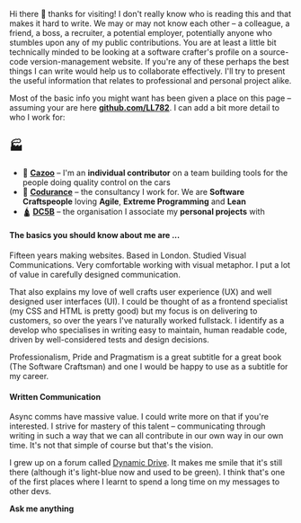 Hi there 👋 thanks for visiting! I don't really know who is reading this and that makes it hard to write. We may or may not know each other – a colleague, a friend, a boss, a recruiter, a potential employer, potentially anyone who stumbles upon any of my public contributions. You are at least a little bit technically minded to be looking at a software crafter's profile on a source-code version-management website. If you're any of these perhaps the best things I can write would help us to collaborate effectively. I'll try to present the useful information that relates to professional and personal project alike. 

Most of the basic info you might want has been given a place on this page – assuming your are here [**github.com/LL782**](https://github.com/LL782). I can add a bit more detail to who I work for:

## 🏭 
- 🚗 [**Cazoo**](https://en.wikipedia.org/wiki/Cazoo) – I'm an **individual contributor** on a team building tools for the people doing quality control on the cars
- 🧡 [**Codurance**](https://www.codurance.com/) – the consultancy I work for. We are **Software Craftspeople** loving **Agile**, **Extreme Programming** and **Lean**
- 🛕 [**DC5B**](https://www.dc5b.com/) – the organisation I associate my **personal projects** with

#### The basics you should know about me are ...

Fifteen years making websites. Based in London. Studied Visual Communications. Very comfortable working with visual metaphor. I put a lot of value in carefully designed communication.

That also explains my love of well crafts user experience (UX) and well designed user interfaces (UI). I could be thought of as a frontend specialist (my CSS and HTML is pretty good) but my focus is on delivering to customers, so over the years I've naturally worked fullstack. I identify as a develop who specialises in writing easy to maintain, human readable code, driven by well-considered tests and design decisions.

Professionalism, Pride and Pragmatism is a great subtitle for a great book (The Software Craftsman) and one I would be happy to use as a subtitle for my career.

#### Written Communication
Async comms have massive value. I could write more on that if you're interested. I strive for mastery of this talent – communicating through writing in such a way that we can all contribute in our own way in our own time. It's not that simple of course but that's the vision.

I grew up on a forum called [Dynamic Drive](http://dynamicdrive.com/). It makes me smile that it's still there (although it's light-blue now and used to be green). I think that's one of the first places where I learnt to spend a long time on my messages to other devs.

**Ask me anything**

<!--

I've started a "manual of me" (at [my.manualof.me/s/e29...](https://my.manualof.me/s/e291f5b21d24dfd3bb93325223ff781a))

GitHub wrote:

Here are some ideas to get you started:

- 🔭 I’m currently working on ...
- 🌱 I’m currently learning ...
- 👯 I’m looking to collaborate on ...
- 🤔 I’m looking for help with ...
- 💬 Ask me about ...
- 📫 How to reach me: ...
- 😄 Pronouns: ...
- ⚡ Fun fact: ...

-->
